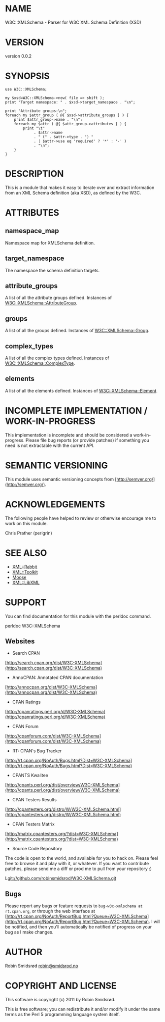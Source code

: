 # NAME

W3C::XMLSchema - Parser for W3C XML Schema Definition (XSD)

# VERSION

version 0.0.2

# SYNOPSIS

    use W3C::XMLSchema;

    my $xsd=W3C::XMLSchema->new( file => shift );
    print "Target namespace: " . $xsd->target_namespace . "\n";

    print "Attribute groups:\n";
    foreach my $attr_group ( @{ $xsd->attribute_groups } ) {
        print $attr_group->name . "\n";
        foreach my $attr ( @{ $attr_group->attributes } ) {
            print "\t"
                 . $attr->name
                 . " (" . $attr->type . ") "
                 . ( $attr->use eq 'required' ? '*' : '-' )
                 . "\n";
        }
    }

# DESCRIPTION

This is a module that makes it easy to iterate over and extract information
from an XML Schema definition (aka XSD), as defined by the W3C.

# ATTRIBUTES

## namespace_map

Namespace map for XMLSchema definition.

## target_namespace

The namespace the schema definition targets.

## attribute_groups

A list of all the attribute groups defined. Instances of [W3C::XMLSchema::AttributeGroup](http://search.cpan.org/perldoc?W3C::XMLSchema::AttributeGroup).

## groups

A list of all the groups defined. Instances of [W3C::XMLSchema::Group](http://search.cpan.org/perldoc?W3C::XMLSchema::Group).

## complex_types

A list of all the complex types defined. Instances of [W3C::XMLSchema::ComplexType](http://search.cpan.org/perldoc?W3C::XMLSchema::ComplexType).

## elements

A list of all the elements defined. Instances of [W3C::XMLSchema::Element](http://search.cpan.org/perldoc?W3C::XMLSchema::Element).

# INCOMPLETE IMPLEMENTATION / WORK-IN-PROGRESS

This implementation is incomplete and should be considered a
work-in-progress. Please file bug reports (or provide patches) if something
you need is not extractable with the current API.

# SEMANTIC VERSIONING

This module uses semantic versioning concepts from [http://semver.org/](http://semver.org/).

# ACKNOWLEDGEMENTS

The following people have helped to review or otherwise encourage
me to work on this module.

Chris Prather (perigrin)

# SEE ALSO

- [XML::Rabbit](http://search.cpan.org/perldoc?XML::Rabbit)
- [XML::Toolkit](http://search.cpan.org/perldoc?XML::Toolkit)
- [Moose](http://search.cpan.org/perldoc?Moose)
- [XML::LibXML](http://search.cpan.org/perldoc?XML::LibXML)

# SUPPORT

You can find documentation for this module with the perldoc command.

  perldoc W3C::XMLSchema

## Websites

- Search CPAN

[http://search.cpan.org/dist/W3C-XMLSchema](http://search.cpan.org/dist/W3C-XMLSchema)

- AnnoCPAN: Annotated CPAN documentation

[http://annocpan.org/dist/W3C-XMLSchema](http://annocpan.org/dist/W3C-XMLSchema)

- CPAN Ratings

[http://cpanratings.perl.org/d/W3C-XMLSchema](http://cpanratings.perl.org/d/W3C-XMLSchema)

- CPAN Forum

[http://cpanforum.com/dist/W3C-XMLSchema](http://cpanforum.com/dist/W3C-XMLSchema)

- RT: CPAN's Bug Tracker

[http://rt.cpan.org/NoAuth/Bugs.html?Dist=W3C-XMLSchema](http://rt.cpan.org/NoAuth/Bugs.html?Dist=W3C-XMLSchema)

- CPANTS Kwalitee

[http://cpants.perl.org/dist/overview/W3C-XMLSchema](http://cpants.perl.org/dist/overview/W3C-XMLSchema)

- CPAN Testers Results

[http://cpantesters.org/distro/W/W3C-XMLSchema.html](http://cpantesters.org/distro/W/W3C-XMLSchema.html)

- CPAN Testers Matrix

[http://matrix.cpantesters.org/?dist=W3C-XMLSchema](http://matrix.cpantesters.org/?dist=W3C-XMLSchema)

- Source Code Repository

The code is open to the world, and available for you to hack on. Please feel free to browse it and play
with it, or whatever. If you want to contribute patches, please send me a diff or prod me to pull
from your repository :)

L<git://github.com/robinsmidsrod/W3C-XMLSchema.git>

## Bugs

Please report any bugs or feature requests to `bug-w3c-xmlschema at rt.cpan.org`, or through
the web interface at [http://rt.cpan.org/NoAuth/ReportBug.html?Queue=W3C-XMLSchema](http://rt.cpan.org/NoAuth/ReportBug.html?Queue=W3C-XMLSchema).  I will be
notified, and then you'll automatically be notified of progress on your bug as I make changes.

# AUTHOR

Robin Smidsrød <robin@smidsrod.no>

# COPYRIGHT AND LICENSE

This software is copyright (c) 2011 by Robin Smidsrød.

This is free software; you can redistribute it and/or modify it under
the same terms as the Perl 5 programming language system itself.